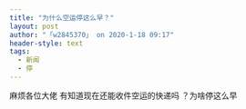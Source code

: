 ```yaml
---
title: "为什么空运停这么早？"
layout: post
author: "「w2845370」 on 2020-1-18 09:17"
header-style: text
tags:
  - 新闻
  - 停
---
```


<head></head>
<body>
  麻烦各位大佬 有知道现在还能收件空运的快递吗 ？为啥停这么早
</body>



